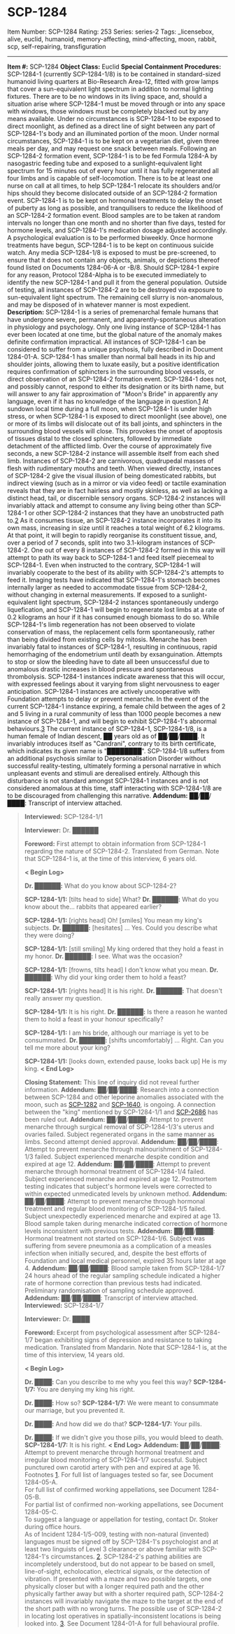 # SCP-1284
Item Number: SCP-1284
Rating: 253
Series: series-2
Tags: _licensebox, alive, euclid, humanoid, memory-affecting, mind-affecting, moon, rabbit, scp, self-repairing, transfiguration

---

**Item #:** SCP-1284
**Object Class:** Euclid
**Special Containment Procedures:** SCP-1284-1 (currently SCP-1284-1/8) is to be contained in standard-sized humanoid living quarters at Bio-Research Area-12, fitted with grow lamps that cover a sun-equivalent light spectrum in addition to normal lighting fixtures. There are to be no windows in its living space, and, should a situation arise where SCP-1284-1 must be moved through or into any space with windows, those windows must be completely blacked out by any means available. Under no circumstances is SCP-1284-1 to be exposed to direct moonlight, as defined as a direct line of sight between any part of SCP-1284-1's body and an illuminated portion of the moon.
Under normal circumstances, SCP-1284-1 is to be kept on a vegetarian diet, given three meals per day, and may request one snack between meals. Following an SCP-1284-2 formation event, SCP-1284-1 is to be fed Formula 1284-A by nasogastric feeding tube and exposed to a sunlight-equivalent light spectrum for 15 minutes out of every hour until it has fully regenerated all four limbs and is capable of self-locomotion. There is to be at least one nurse on call at all times, to help SCP-1284-1 relocate its shoulders and/or hips should they become dislocated outside of an SCP-1284-2 formation event.
SCP-1284-1 is to be kept on hormonal treatments to delay the onset of puberty as long as possible, and tranquilisers to reduce the likelihood of an SCP-1284-2 formation event. Blood samples are to be taken at random intervals no longer than one month and no shorter than five days, tested for hormone levels, and SCP-1284-1's medication dosage adjusted accordingly. A psychological evaluation is to be performed biweekly. Once hormone treatments have begun, SCP-1284-1 is to be kept on continuous suicide watch.
Any media SCP-1284-1/8 is exposed to must be pre-screened, to ensure that it does not contain any objects, animals, or depictions thereof found listed on Documents 1284-06-A or -B/8.
Should SCP-1284-1 expire for any reason, Protocol 1284-Alpha is to be executed immediately to identify the new SCP-1284-1 and pull it from the general population.
Outside of testing, all instances of SCP-1284-2 are to be destroyed via exposure to sun-equivalent light spectrum. The remaining cell slurry is non-anomalous, and may be disposed of in whatever manner is most expedient.
**Description:** SCP-1284-1 is a series of premenarchal female humans that have undergone severe, permanent, and apparently-spontaneous alteration in physiology and psychology. Only one living instance of SCP-1284-1 has ever been located at one time, but the global nature of the anomaly makes definite confirmation impractical.
All instances of SCP-1284-1 can be considered to suffer from a unique psychosis, fully described in Document 1284-01-A. SCP-1284-1 has smaller than normal ball heads in its hip and shoulder joints, allowing them to luxate easily, but a positive identification requires confirmation of sphincters in the surrounding blood vessels, or direct observation of an SCP-1284-2 formation event.
SCP-1284-1 does not, and possibly cannot, respond to either its designation or its birth name, but will answer to any fair approximation of "Moon's Bride" in apparently any language, even if it has no knowledge of the language in question.[1](javascript:;)
At sundown local time during a full moon, when SCP-1284-1 is under high stress, or when SCP-1284-1 is exposed to direct moonlight (see above), one or more of its limbs will dislocate out of its ball joints, and sphincters in the surrounding blood vessels will close. This provokes the onset of apoptosis of tissues distal to the closed sphincters, followed by immediate detachment of the afflicted limb. Over the course of approximately five seconds, a new SCP-1284-2 instance will assemble itself from each shed limb.
Instances of SCP-1284-2 are carnivorous, quadrupedal masses of flesh with rudimentary mouths and teeth. When viewed directly, instances of SCP-1284-2 give the visual illusion of being domesticated rabbits, but indirect viewing (such as in a mirror or via video feed) or tactile examination reveals that they are in fact hairless and mostly skinless, as well as lacking a distinct head, tail, or discernible sensory organs. SCP-1284-2 instances will invariably attack and attempt to consume any living being other than SCP-1284-1 or other SCP-1284-2 instances that they have an unobstructed path to.[2](javascript:;) As it consumes tissue, an SCP-1284-2 instance incorporates it into its own mass, increasing in size until it reaches a total weight of 6.2 kilograms. At that point, it will begin to rapidly reorganise its constituent tissue, and, over a period of 7 seconds, split into two 3.1-kilogram instances of SCP-1284-2. One out of every 8 instances of SCP-1284-2 formed in this way will attempt to path its way back to SCP-1284-1 and feed itself piecemeal to SCP-1284-1. Even when instructed to the contrary, SCP-1284-1 will invariably cooperate to the best of its ability with SCP-1284-2's attempts to feed it. Imaging tests have indicated that SCP-1284-1's stomach becomes internally larger as needed to accommodate tissue from SCP-1284-2, without changing in external measurements.
If exposed to a sunlight-equivalent light spectrum, SCP-1284-2 instances spontaneously undergo liquefication, and SCP-1284-1 will begin to regenerate lost limbs at a rate of 0.2 kilograms an hour if it has consumed enough biomass to do so. While SCP-1284-1's limb regeneration has not been observed to violate conservation of mass, the replacement cells form spontaneously, rather than being divided from existing cells by mitosis.
Menarche has been invariably fatal to instances of SCP-1284-1, resulting in continuous, rapid hemorrhaging of the endometrium until death by exsanguination. Attempts to stop or slow the bleeding have to date all been unsuccessful due to anomalous drastic increases in blood pressure and spontaneous thrombolysis. SCP-1284-1 instances indicate awareness that this will occur, with expressed feelings about it varying from slight nervousness to eager anticipation. SCP-1284-1 instances are actively uncooperative with Foundation attempts to delay or prevent menarche.
In the event of the current SCP-1284-1 instance expiring, a female child between the ages of 2 and 5 living in a rural community of less than 1000 people becomes a new instance of SCP-1284-1, and will begin to exhibit SCP-1284-1's abnormal behaviours.[3](javascript:;)
The current instance of SCP-1284-1, SCP-1284-1/8, is a human female of Indian descent, ██ years old as of ██/██/████. It invariably introduces itself as "Candrani", contrary to its birth certificate, which indicates its given name is "████████".
SCP-1284-1/8 suffers from an additional psychosis similar to Depersonalisation Disorder without successful reality-testing, ultimately forming a personal narrative in which unpleasant events and stimuli are derealised entirely. Although this disturbance is not standard amongst SCP-1284-1 instances and is not considered anomalous at this time, staff interacting with SCP-1284-1/8 are to be discouraged from challenging this narrative.
**Addendum:** ██/██/████: Transcript of interview attached.
> **Interviewed:** SCP-1284-1/1  
>    
>  **Interviewer:** Dr. ██████  
>    
>  **Foreword:** First attempt to obtain information from SCP-1284-1 regarding the nature of SCP-1284-2. Translated from German. Note that SCP-1284-1 is, at the time of this interview, 6 years old.  
>    
>  **< Begin Log>**  
>    
>  **Dr. ██████:** What do you know about SCP-1284-2?  
>    
>  **SCP-1284-1/1:** [tilts head to side] What?
> **Dr. ██████:** What do you know about the… rabbits that appeared earlier?  
>    
>  **SCP-1284-1/1:** [rights head] Oh! [smiles] You mean my king's subjects.
> **Dr. ██████:** [hesitates] … Yes. Could you describe what they were doing?  
>    
>  **SCP-1284-1/1:** [still smiling] My king ordered that they hold a feast in my honor.
> **Dr. ██████:** I see. What was the occasion?  
>    
>  **SCP-1284-1/1:** [frowns, tilts head] I don't know what you mean.
> **Dr. ██████:** Why did your king order them to hold a feast?  
>    
>  **SCP-1284-1/1:** [rights head] It is his right.
> **Dr. ██████:** That doesn't really answer my question.  
>    
>  **SCP-1284-1/1:** It is his right.
> **Dr. ██████:** Is there a reason he wanted them to hold a feast in your honour specifically?  
>    
>  **SCP-1284-1/1:** I am his bride, although our marriage is yet to be consummated.
> **Dr. ██████:** [shifts uncomfortably] … Right. Can you tell me more about your king?  
>    
>  **SCP-1284-1/1:** [looks down, extended pause, looks back up] He is my king.
> **< End Log>**  
>    
>  **Closing Statement:** This line of inquiry did not reveal further information.
**Addendum:** ██/██/████: Research into a connection between SCP-1284 and other leporine anomalies associated with the moon, such as [SCP-1282](/scp-1282) and [SCP-1640](/scp-1640), is ongoing. A connection between the "king" mentioned by SCP-1284-1/1 and [SCP-2686](/scp-2686) has been ruled out.
**Addendum:** ██/██/████: Attempt to prevent menarche through surgical removal of SCP-1284-1/3's uterus and ovaries failed. Subject regenerated organs in the same manner as limbs. Second attempt denied approval.
**Addendum:** ██/██/████: Attempt to prevent menarche through malnourishment of SCP-1284-1/3 failed. Subject experienced menarche despite condition and expired at age 12.
**Addendum:** ██/██/████: Attempt to prevent menarche through hormonal treatment of SCP-1284-1/4 failed. Subject experienced menarche and expired at age 12. Postmortem testing indicates that subject's hormone levels were corrected to within expected unmedicated levels by unknown method.
**Addendum:** ██/██/████: Attempt to prevent menarche through hormonal treatment and regular blood monitoring of SCP-1284-1/5 failed. Subject unexpectedly experienced menarche and expired at age 13. Blood sample taken during menarche indicated correction of hormone levels inconsistent with previous tests.
**Addendum:** ██/██/████: Hormonal treatment not started on SCP-1284-1/6. Subject was suffering from severe pneumonia as a complication of a measles infection when initially secured, and, despite the best efforts of Foundation and local medical personnel, expired 35 hours later at age 4.
**Addendum:** ██/██/████: Blood sample taken from SCP-1284-1/7 24 hours ahead of the regular sampling schedule indicated a higher rate of hormone correction than previous tests had indicated. Preliminary randomisation of sampling schedule approved.
**Addendum:** ██/██/████: Transcript of interview attached.
> **Interviewed:** SCP-1284-1/7  
>    
>  **Interviewer:** Dr. ████  
>    
>  **Foreword:** Excerpt from psychological assessment after SCP-1284-1/7 began exhibiting signs of depression and resistance to taking medication. Translated from Mandarin. Note that SCP-1284-1 is, at the time of this interview, 14 years old.  
>    
>  **< Begin Log>**  
>    
>  **Dr. ████:** Can you describe to me why you feel this way?
> **SCP-1284-1/7:** You are denying my king his right.  
>    
>  **Dr. ████:** How so?
> **SCP-1284-1/7:** We were meant to consummate our marriage, but you prevented it.  
>    
>  **Dr. ████:** And how did we do that?
> **SCP-1284-1/7:** Your pills.  
>    
>  **Dr. ████:** If we didn't give you those pills, you would bleed to death.
> **SCP-1284-1/7:** It is his right.
> **< End Log>**
**Addendum:** ██/██/████: Attempt to prevent menarche through hormonal treatment and irregular blood monitoring of SCP-1284-1/7 successful. Subject punctured own carotid artery with pen and expired at age 16.
Footnotes
[1](javascript:;). For full list of languages tested so far, see Document 1284-05-A.  
For full list of confirmed working appellations, see Document 1284-05-B.  
For partial list of confirmed non-working appellations, see Document 1284-05-C.  
To suggest a language or appellation for testing, contact Dr. Stoker during office hours.  
As of Incident 1284-1/5-009, testing with non-natural (invented) languages must be signed off by SCP-1284-1's psychologist and at least two linguists of Level 3 clearance or above familiar with SCP-1284-1's circumstances.
[2](javascript:;). SCP-1284-2's pathing abilities are incompletely understood, but do not appear to be based on smell, line-of-sight, echolocation, electrical signals, or the detection of vibration. If presented with a maze and two possible targets, one physically closer but with a longer required path and the other physically farther away but with a shorter required path, SCP-1284-2 instances will invariably navigate the maze to the target at the end of the short path with no wrong turns. The possible use of SCP-1284-2 in locating lost operatives in spatially-inconsistent locations is being looked into.
[3](javascript:;). See Document 1284-01-A for full behavioural profile.